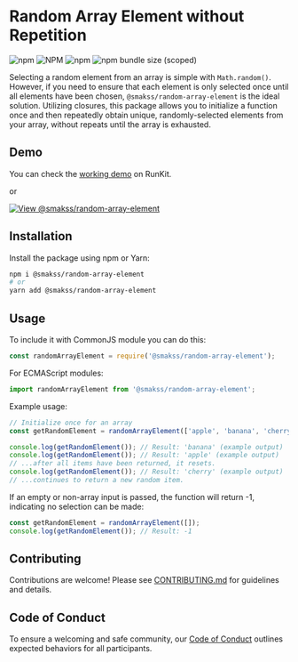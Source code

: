 # Random Array Element without Repetition

![npm](https://img.shields.io/npm/v/@smakss/random-array-element) ![NPM](https://img.shields.io/npm/l/@smakss/random-array-element) ![npm](https://img.shields.io/npm/dt/@smakss/random-array-element) ![npm bundle size (scoped)](https://img.shields.io/bundlephobia/min/@smakss/random-array-element)

Selecting a random element from an array is simple with `Math.random()`. However, if you need to ensure that each element is only selected once until all elements have been chosen, `@smakss/random-array-element` is the ideal solution. Utilizing closures, this package allows you to initialize a function once and then repeatedly obtain unique, randomly-selected elements from your array, without repeats until the array is exhausted.

## Demo

You can check the [working demo](https://runkit.com/smakss/random-array-element) on RunKit.

or

[![View @smakss/random-array-element](https://codesandbox.io/static/img/play-codesandbox.svg)](https://codesandbox.io/s/smakss-random-array-element-7yizos?fontsize=14&hidenavigation=1&theme=dark)

## Installation

Install the package using npm or Yarn:

```bash
npm i @smakss/random-array-element
# or
yarn add @smakss/random-array-element
```

## Usage

To include it with CommonJS module you can do this:

```js
const randomArrayElement = require('@smakss/random-array-element');
```

For ECMAScript modules:

```js
import randomArrayElement from '@smakss/random-array-element';
```

Example usage:

```js
// Initialize once for an array
const getRandomElement = randomArrayElement(['apple', 'banana', 'cherry']);

console.log(getRandomElement()); // Result: 'banana' (example output)
console.log(getRandomElement()); // Result: 'apple' (example output)
// ...after all items have been returned, it resets.
console.log(getRandomElement()); // Result: 'cherry' (example output)
// ...continues to return a new random item.
```

If an empty or non-array input is passed, the function will return -1, indicating no selection can be made:

```js
const getRandomElement = randomArrayElement([]);
console.log(getRandomElement()); // Result: -1
```

## Contributing

Contributions are welcome! Please see [CONTRIBUTING.md](./CONTRIBUTING.md) for guidelines and details.

## Code of Conduct

To ensure a welcoming and safe community, our [Code of Conduct](./CODE_OF_CONDUCT.md) outlines expected behaviors for all participants.
